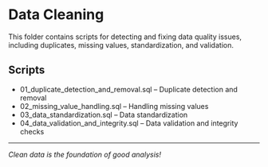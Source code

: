 # Data Cleaning

This folder contains scripts for detecting and fixing data quality issues, including duplicates, missing values, standardization, and validation.

## Scripts
- 01_duplicate_detection_and_removal.sql – Duplicate detection and removal
- 02_missing_value_handling.sql – Handling missing values
- 03_data_standardization.sql – Data standardization
- 04_data_validation_and_integrity.sql – Data validation and integrity checks

---

*Clean data is the foundation of good analysis!*
